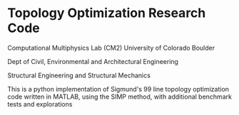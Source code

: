 # Topology Optimization Research Code

Computational Multiphysics Lab (CM2)
University of Colorado Boulder

Dept of Civil, Environmental and Architectural Engineering

Structural Engineering and Structural Mechanics

This is a python implementation of Sigmund's 99 line topology optimization code written in MATLAB, using the SIMP method, with additional benchmark tests and explorations
